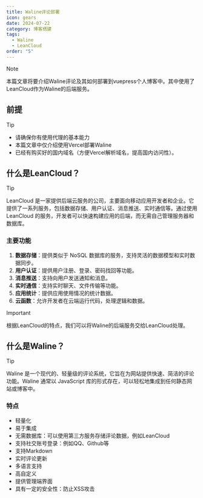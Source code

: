 ```yaml
---
title: Waline评论部署
icon: gears
date: 2024-07-22
category: 博客搭建
tags:
  - Waline
  - LeanCloud
order: "5"
---
```

> [!note]
> 本篇文章将要介绍Waline评论及其如何部署到vuepress个人博客中。其中使用了LeanCloud作为Waline的后端服务。


## 前提

> [!tip]
> - 请确保你有使用代理的基本能力
> - 本篇文章中仅介绍使用Vercel部署Waline
> - 已经有购买好的国内域名（方便Vercel解析域名，提高国内访问性）。

## 什么是LeanCloud？

> [!Tip]
> LeanCloud 是一家提供后端云服务的公司，主要面向移动应用开发者和企业。它提供了一系列服务，包括数据存储、用户认证、消息推送、实时通信等。通过使用 LeanCloud 的服务，开发者可以快速构建应用的后端，而无需自己管理服务器和数据库。

### 主要功能

1. **数据存储**：提供类似于 NoSQL 数据库的服务，支持灵活的数据模型和实时数据同步。
2. **用户认证**：提供用户注册、登录、密码找回等功能。
3. **消息推送**：支持向用户发送通知和消息。
4. **实时通信**：支持实时聊天、文件传输等功能。
5. **应用统计**：提供应用使用情况的统计数据。
6. **云函数**：允许开发者在云端运行代码，处理逻辑和数据。

> [!important]
> 根据LeanCloud的特点，我们可以将Waline的后端服务交给LeanCloud处理。

## 什么是Waline？

> [!tip]
> Waline 是一个现代的、轻量级的评论系统，它旨在为网站提供快速、简洁的评论功能。Waline 通常以 JavaScript 库的形式存在，可以轻松地集成到任何静态网站或博客中。

### 特点

- 轻量化
- 易于集成
- 无需数据库：可以使用第三方服务存储评论数据，例如LeanCloud
- 支持社交账号登录：例如QQ、Github等
- 支持Markdown
- 实时评论更新
- 多语言支持
- 高自定义
- 提供管理端界面
- 具有一定的安全性：防止XSS攻击